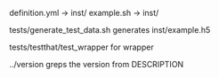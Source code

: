 definition.yml -> inst/
example.sh -> inst/

tests/generate_test_data.sh generates inst/example.h5

tests/testthat/test_wrapper for wrapper

../version greps the version from DESCRIPTION